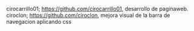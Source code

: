 cirocarrillo01; https://github.com/cirocarrillo01, desarrollo de paginaweb.
ciroclon; https://github.com/ciroclon, mejora visual de la barra de navegacion aplicando css
